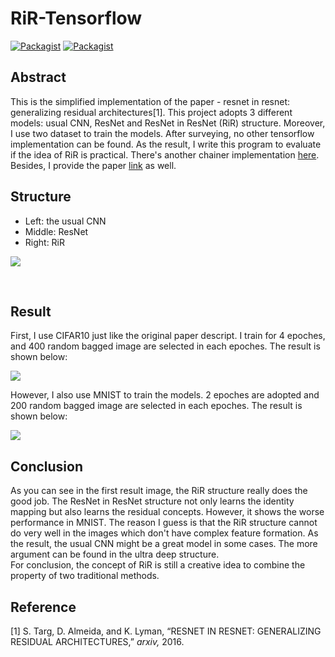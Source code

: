 # RiR-Tensorflow
[![Packagist](https://img.shields.io/badge/Tensorflow-1.3.0-yellow.svg)]()
[![Packagist](https://img.shields.io/badge/Tensorlayer-1.6.1-blue.svg)]()

Abstract
---
This is the simplified implementation of the paper - resnet in resnet: generalizing residual architectures[1]. This project adopts 3 different models: usual CNN, ResNet and ResNet in ResNet (RiR) structure. Moreover, I use two dataset to train the models. After surveying, no other tensorflow implementation can be found. As the result, I write this program to evaluate if the idea of RiR is practical. There's another chainer implementation [here](https://github.com/nutszebra/resnet_in_resnet). Besides, I provide the paper [link](https://arxiv.org/abs/1603.08029) as well. 

Structure
---

* Left: the usual CNN
* Middle: ResNet
* Right: RiR    

![](https://github.com/SunnerLi/rir/blob/master/img/structure.jpg)

<br/>

Result
---
First, I use CIFAR10 just like the original paper descript. I train for 4 epoches, and 400 random bagged image are selected in each epoches. The result is shown below:    

![](https://github.com/SunnerLi/rir/blob/master/img/cifar_400_4.png)

However, I also use MNIST to train the models. 2 epoches are adopted and 200 random bagged image are selected in each epoches. The result is shown below:

![](https://github.com/SunnerLi/rir/blob/master/img/MNIST_400_2.png)


Conclusion
---
As you can see in the first result image, the RiR structure really does the good job. The ResNet in ResNet structure not only learns the identity mapping but also learns the residual concepts. However, it shows the worse performance in MNIST. The reason I guess is that the RiR structure cannot do very well in the images which don't have complex feature formation. As the result, the usual CNN might be a great model in some cases. The more argument can be found in the ultra deep structure.     
For conclusion, the concept of RiR is still a creative idea to combine the property of two traditional methods.     

Reference
---
[1]	S. Targ, D. Almeida, and K. Lyman, “RESNET IN RESNET: GENERALIZING RESIDUAL ARCHITECTURES,” _arxiv,_ 2016.


